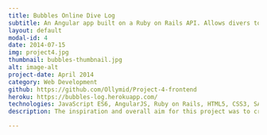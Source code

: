 ```yaml
---
title: Bubbles Online Dive Log
subtitle: An Angular app built on a Ruby on Rails API. Allows divers to log their dives/dive sites without requiring paperwork
layout: default
modal-id: 4
date: 2014-07-15
img: project4.jpg
thumbnail: bubbles-thumbnail.jpg
alt: image-alt
project-date: April 2014
category: Web Development
github: https://github.com/Ollymid/Project-4-frontend
heroku: https://bubbles-log.herokuapp.com/
technologies: JavaScript ES6, AngularJS, Ruby on Rails, HTML5, CSS3, SASS Bcrypt, JWT, AWS S3, PostgreSQL, Google Maps API
description: The inspiration and overall aim for this project was to create an application to replace paper logbooks in the diving industry; an industry that is long overdue a tech overhaul. The purpose of this app is to allow users to log their dives digitally, and also allow users to add dive sites and share them so others can dive them too. Users can log in via facebook Oauth and also upload photos to the app illustrate their dive site and also their logged dives. 

---
```

